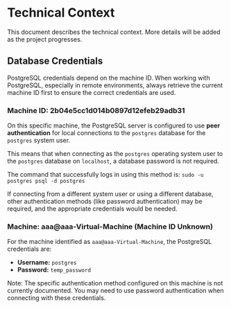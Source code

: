 # Technical Context

This document describes the technical context. More details will be added as the project progresses.

## Database Credentials

PostgreSQL credentials depend on the machine ID. When working with PostgreSQL, especially in remote environments, always retrieve the current machine ID first to ensure the correct credentials are used.

### Machine ID: 2b04e5cc1d014b0897d12efeb29adb31

On this specific machine, the PostgreSQL server is configured to use **peer authentication** for local connections to the `postgres` database for the `postgres` system user.

This means that when connecting as the `postgres` operating system user to the `postgres` database on `localhost`, a database password is not required.

The command that successfully logs in using this method is:
`sudo -u postgres psql -d postgres`

If connecting from a different system user or using a different database, other authentication methods (like password authentication) may be required, and the appropriate credentials would be needed.

### Machine: aaa@aaa-Virtual-Machine (Machine ID Unknown)

For the machine identified as `aaa@aaa-Virtual-Machine`, the PostgreSQL credentials are:
- **Username:** `postgres`
- **Password:** `temp_password`

Note: The specific authentication method configured on this machine is not currently documented. You may need to use password authentication when connecting with these credentials.

